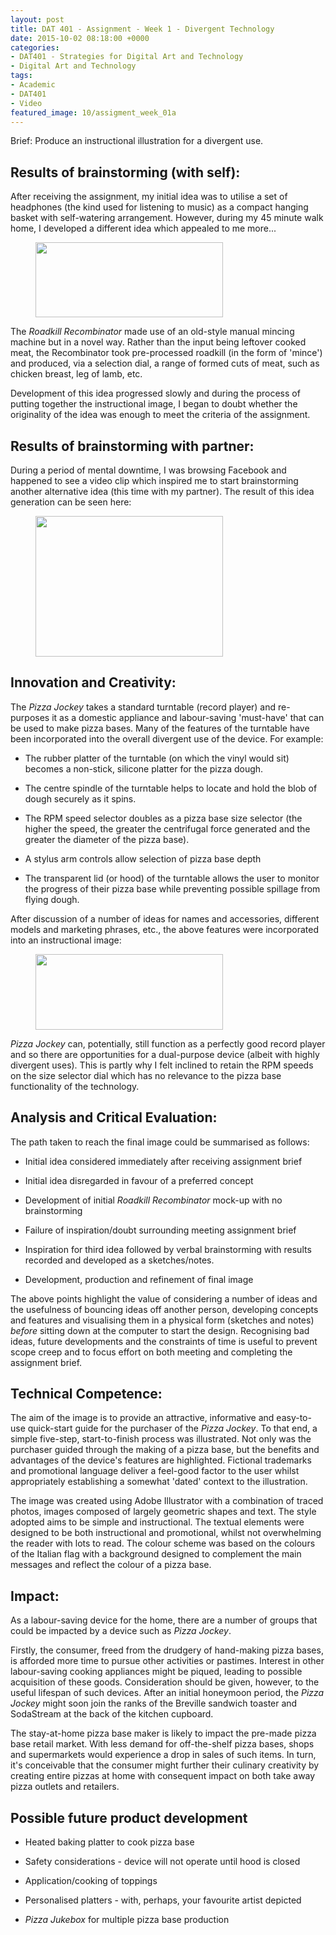 ```yaml
---
layout: post
title: DAT 401 - Assignment - Week 1 - Divergent Technology
date: 2015-10-02 08:18:00 +0000
categories:
- DAT401 - Strategies for Digital Art and Technology
- Digital Art and Technology
tags:
- Academic
- DAT401
- Video
featured_image: 10/assigment_week_01a
---
```

Brief: Produce an instructional illustration for a divergent use.

## Results of brainstorming (with self):

After receiving the assignment, my initial idea was to utilise a set of headphones (the kind used for listening to music) as a compact hanging basket with self-watering arrangement. However, during my 45 minute walk home, I developed a different idea which appealed to me more...

<figure><a href="https://res.cloudinary.com/circleseven/image/upload/q_auto,f_auto/03/roadkill_recombinator"><img src="https://res.cloudinary.com/circleseven/image/upload/q_auto,f_auto/03/roadkill_recombinator" width="300" height="120" alt="" loading="lazy"></a></figure>

The *Roadkill Recombinator* made use of an old-style manual mincing machine but in a novel way. Rather than the input being leftover cooked meat, the Recombinator took pre-processed roadkill (in the form of 'mince') and produced, via a selection dial, a range of formed cuts of meat, such as chicken breast, leg of lamb, etc.

Development of this idea progressed slowly and during the process of putting together the instructional image, I began to doubt whether the originality of the idea was enough to meet the criteria of the assignment.

## Results of brainstorming with partner:

During a period of mental downtime, I was browsing Facebook and happened to see a video clip which inspired me to start brainstorming another alternative idea (this time with my partner). The result of this idea generation can be seen here:

<figure><a href="https://res.cloudinary.com/circleseven/image/upload/q_auto,f_auto/03/pizza-base-ideas-sketch-2"><img src="https://res.cloudinary.com/circleseven/image/upload/q_auto,f_auto/03/pizza-base-ideas-sketch-2" width="300" height="225" alt="" loading="lazy"></a></figure>

## Innovation and Creativity:

The *Pizza Jockey* takes a standard turntable (record player) and re-purposes it as a domestic appliance and labour-saving 'must-have' that can be used to make pizza bases. Many of the features of the turntable have been incorporated into the overall divergent use of the device. For example:

- The rubber platter of the turntable (on which the vinyl would sit) becomes a non-stick, silicone platter for the pizza dough.

- The centre spindle of the turntable helps to locate and hold the blob of dough securely as it spins.

- The RPM speed selector doubles as a pizza base size selector (the higher the speed, the greater the centrifugal force generated and the greater the diameter of the pizza base).

- A stylus arm controls allow selection of pizza base depth

- The transparent lid (or hood) of the turntable allows the user to monitor the progress of their pizza base while preventing possible spillage from flying dough.

After discussion of a number of ideas for names and accessories, different models and marketing phrases, etc., the above features were incorporated into an instructional image:

<figure><a href="https://res.cloudinary.com/circleseven/image/upload/q_auto,f_auto/10/assigment_week_01a"><img src="https://res.cloudinary.com/circleseven/image/upload/q_auto,f_auto/10/assigment_week_01a" width="300" height="121" alt="" loading="lazy"></a></figure>

*Pizza Jockey* can, potentially, still function as a perfectly good record player and so there are opportunities for a dual-purpose device (albeit with highly divergent uses). This is partly why I felt inclined to retain the RPM speeds on the size selector dial which has no relevance to the pizza base functionality of the technology.

## Analysis and Critical Evaluation:

The path taken to reach the final image could be summarised as follows:

- Initial idea considered immediately after receiving assignment brief

- Initial idea disregarded in favour of a preferred concept

- Development of initial *Roadkill Recombinator* mock-up with no brainstorming

- Failure of inspiration/doubt surrounding meeting assignment brief

- Inspiration for third idea followed by verbal brainstorming with results recorded and developed as a sketches/notes.

- Development, production and refinement of final image

The above points highlight the value of considering a number of ideas and the usefulness of bouncing ideas off another person, developing concepts and features and visualising them in a physical form (sketches and notes) *before* sitting down at the computer to start the design. Recognising bad ideas, future developments and the constraints of time is useful to prevent scope creep and to focus effort on both meeting and completing the assignment brief.

## Technical Competence:

The aim of the image is to provide an attractive, informative and easy-to-use quick-start guide for the purchaser of the *Pizza Jockey*. To that end, a simple five-step, start-to-finish process was illustrated. Not only was the purchaser guided through the making of a pizza base, but the benefits and advantages of the device's features are highlighted. Fictional trademarks and promotional language deliver a feel-good factor to the user whilst appropriately establishing a somewhat 'dated' context to the illustration.

The image was created using Adobe Illustrator with a combination of traced photos, images composed of largely geometric shapes and text. The style adopted aims to be simple and instructional. The textual elements were designed to be both instructional and promotional, whilst not overwhelming the reader with lots to read. The colour scheme was based on the colours of the Italian flag with a background designed to complement the main messages and reflect the colour of a pizza base.

## Impact:

As a labour-saving device for the home, there are a number of groups that could be impacted by a device such as *Pizza Jockey*.

Firstly, the consumer, freed from the drudgery of hand-making pizza bases, is afforded more time to pursue other activities or pastimes. Interest in other labour-saving cooking appliances might be piqued, leading to possible acquisition of these goods. Consideration should be given, however, to the useful lifespan of such devices. After an initial honeymoon period, the *Pizza Jockey* might soon join the ranks of the Breville sandwich toaster and SodaStream at the back of the kitchen cupboard.

The stay-at-home pizza base maker is likely to impact the pre-made pizza base retail market. With less demand for off-the-shelf pizza bases, shops and supermarkets would experience a drop in sales of such items. In turn, it's conceivable that the consumer might further their culinary creativity by creating entire pizzas at home with consequent impact on both take away pizza outlets and retailers.

## Possible future product development

- Heated baking platter to cook pizza base

- Safety considerations - device will not operate until hood is closed

- Application/cooking of toppings

- Personalised platters - with, perhaps, your favourite artist depicted

- *Pizza Jukebox* for multiple pizza base production


